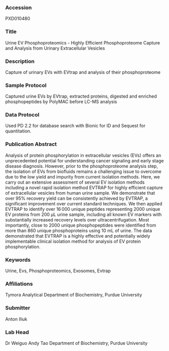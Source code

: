 ### Accession
PXD010480

### Title
Urine EV Phosphoproteomics -  Highly Efficient Phosphoproteome Capture and Analysis from Urinary Extracellular Vesicles

### Description
Capture of urinary EVs with EVtrap and analysis of their phosphoproteome

### Sample Protocol
Captured urine EVs by EVtrap, extracted proteins, digested and enriched phosphopeptides by PolyMAC before LC-MS analysis

### Data Protocol
Used PD 2.2 for database search with Bionic for ID and Sequest for quantitation.

### Publication Abstract
Analysis of protein phosphorylation in extracellular vesicles (EVs) offers an unprecedented potential for understanding cancer signaling and early stage disease diagnosis. However, prior to the phosphoproteome analysis step, the isolation of EVs from biofluids remains a challenging issue to overcome due to the low yield and impurity from current isolation methods. Here, we carry out an extensive assessment of several EV isolation methods including a novel rapid isolation method EVTRAP for highly efficient capture of extracellular vesicles from human urine sample. We demonstrate that over 95% recovery yield can be consistently achieved by EVTRAP, a significant improvement over current standard techniques. We then applied EVTRAP to identify over 16&#x202f;000 unique peptides representing 2000 unique EV proteins from 200 &#x3bc;L urine sample, including all known EV markers with substantially increased recovery levels over ultracentrifugation. Most importantly, close to 2000 unique phosphopeptides were identified from more than 860 unique phosphoproteins using 10 mL of urine. The data demonstrated that EVTRAP is a highly effective and potentially widely implementable clinical isolation method for analysis of EV protein phosphorylation.

### Keywords
Urine, Evs, Phosphoproteomics, Exosomes, Evtrap

### Affiliations
Tymora Analytical
Department of Biochemistry, Purdue University

### Submitter
Anton Iliuk

### Lab Head
Dr Weiguo Andy Tao
Department of Biochemistry, Purdue University


